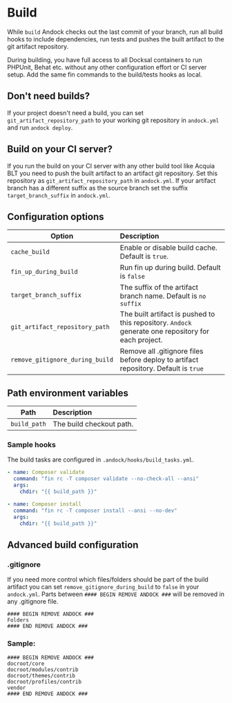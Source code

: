 # Build 

While `build` Andock checks out the last commit of your branch, run all build hooks to include dependencies, run tests and pushes the built artifact to the git artifact repository.

During building, you have full access to all Docksal containers to run PHPUnit, Behat etc. without any other configuration effort or CI server setup. 
Add the same fin commands to the build/tests hooks as local.

## Don't need builds?
If your project doesn't need a build, you can set `git_artifact_repository_path` to your working git repository in `andock.yml` and run `andock deploy`.   

## Build on your CI server?
If you run the build on your CI server with any other build tool like Acquia BLT you need to push the built artifact to an artifact git repository.
Set this repository as `git_artifact_repository_path` in `andock.yml`. If your artifact branch has a different suffix as the source branch set the suffix `target_branch_suffix` in `andock.yml`.

## Configuration options

| Option                     | Description |
|----------------------------|:------------|
| `cache_build`            | Enable or disable build cache. Default is `true`.
| `fin_up_during_build`            | Run fin up during build. Default is `false`
| `target_branch_suffix`            | The suffix of the artifact branch name. Default is `no suffix`
| `git_artifact_repository_path`            | The built artifact is pushed to this repository. `Andock` generate one repository for each project.
| `remove_gitignore_during_build`            | Remove all .gitignore files before deploy to artifact repository. Default is `true`

## Path environment variables

| Path                     | Description |
|----------------------------|:------------|
| `build_path`            | The build checkout path.

### Sample hooks
The build tasks are configured in `.andock/hooks/build_tasks.yml`. 
```yaml
- name: Composer validate
  command: "fin rc -T composer validate --no-check-all --ansi"
  args:
    chdir: "{{ build_path }}"

- name: Composer install
  command: "fin rc -T composer install --ansi --no-dev"
  args:
    chdir: "{{ build_path }}"

```

## Advanced build configuration

### .gitignore
If you need more control which files/folders should be part of the build artifact you can set `remove_gitignore_during_build` to `false` in your `andock.yml`.
Parts between `#### BEGIN REMOVE ANDOCK ###` will be removed in any .gitignore file.
```
#### BEGIN REMOVE ANDOCK ###
Folders  
#### END REMOVE ANDOCK ###
```
### Sample:
```
#### BEGIN REMOVE ANDOCK ###
docroot/core
docroot/modules/contrib
docroot/themes/contrib
docroot/profiles/contrib
vendor
#### END REMOVE ANDOCK ###
```

